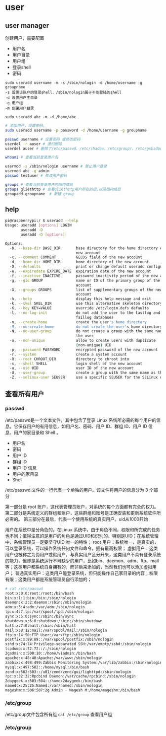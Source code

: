 # user


## user manager

创建用户，需要配置 
* 用户名
* 用户目录
* 用户组
* 登录shell
* 密码

```
sudo useradd username -m -s /sbin/nologin -d /home/username -g groupname
-s 设置该账户的登录shell，/sbin/nologin属于不能登陆的shell
-d 设置用户主目录
-g 用户组
-m 创建用户目录

sudo useradd abc -m -d /home/abc  
```


``` bash
# 添加用户，设置密码，
sudo useradd username -p password -d /home/username -g groupname

passwd username # 设置密码 或修改密码
userdel -r auser # 递归删除
userdel auser # 删除了/etc/passwd、/etc/shadow、/etc/group/、/etc/gshadow四个文件里的该账户和组的信息

whoami # 查看当前登录用户名

usermod -s /sbin/nologin username # 禁止用户登录
usermod abc -g admin
passwd testuser # 修改用户密码

```



``` bash
groups # 查看当前登录用户的组内成员
groups gliethttp # 查看gliethttp用户所在的组,以及组内成员
groupadd groupname  # 新建 group
```



## help
``` bash
pi@raspberrypi:/ $ useradd --help
Usage: useradd [options] LOGIN
       useradd -D
       useradd -D [options]

Options:
  -b, --base-dir BASE_DIR       base directory for the home directory of the
                                new account
  -c, --comment COMMENT         GECOS field of the new account
  -d, --home-dir HOME_DIR       home directory of the new account
  -D, --defaults                print or change default useradd configuration
  -e, --expiredate EXPIRE_DATE  expiration date of the new account
  -f, --inactive INACTIVE       password inactivity period of the new account
  -g, --gid GROUP               name or ID of the primary group of the new
                                account
  -G, --groups GROUPS           list of supplementary groups of the new
                                account
  -h, --help                    display this help message and exit
  -k, --skel SKEL_DIR           use this alternative skeleton directory
  -K, --key KEY=VALUE           override /etc/login.defs defaults
  -l, --no-log-init             do not add the user to the lastlog and
                                faillog databases
  -m, --create-home             create the user's home directory
  -M, --no-create-home          do not create the user's home directory
  -N, --no-user-group           do not create a group with the same name as
                                the user
  -o, --non-unique              allow to create users with duplicate
                                (non-unique) UID
  -p, --password PASSWORD       encrypted password of the new account
  -r, --system                  create a system account
  -R, --root CHROOT_DIR         directory to chroot into
  -s, --shell SHELL             login shell of the new account
  -u, --uid UID                 user ID of the new account
  -U, --user-group              create a group with the same name as the user
  -Z, --selinux-user SEUSER     use a specific SEUSER for the SELinux user mapping

```


## 查看所有用户

### passwd
/etc/passwd是一个文本文件，其中包含了登录 Linux 系统所必需的每个用户的信息。它保存用户的有用信息，如用户名、密码、用户 ID、群组 ID、用户 ID 信息、用户的家目录和 Shell 。

* 用户名
* 密码
* 用户 ID
* 群组 ID
* 用户 ID 信息
* 用户的家目录
*  Shell 

/etc/passwd 文件的一行代表一个单独的用户。该文件将用户的信息分为 3 个部分

第一部分是 root 账户，这代表管理员账户，对系统的每个方面都有完全的权力。
第二部分是系统定义的群组和账户，这些群组和账号是正确安装和更新系统软件所必需的。
第三部分在最后，代表一个使用系统的真实用户。uid从1000开始

用户在系统中是分角色的，在Linux 系统中，由于角色不同，权限和所完成的任务也不同；值得注意的是用户的角色是通过UID和识别的，特别是UID；在系统管理中，系统管理员一定要坚守UID 唯一的特性；
root 用户：系统唯一，是真实的，可以登录系统，可以操作系统任何文件和命令，拥有最高权限；
虚拟用户：这类用户也被称之为伪用户或假用户，与真实用户区分开来，这类用户不具有登录系统的能力，但却是系统运行不可缺少的用户，比如bin、daemon、adm、ftp、mail等；这类用户都系统自身拥有的，而非后来添加的，当然我们也可以添加虚拟用户；
普通真实用户：这类用户能登录系统，但只能操作自己家目录的内容；权限有限；这类用户都是系统管理员自行添加的；

``` bash
# cat /etc/passwd
root:x:0:0:root:/root:/bin/bash
bin:x:1:1:bin:/bin:/sbin/nologin
daemon:x:2:2:daemon:/sbin:/sbin/nologin
adm:x:3:4:adm:/var/adm:/sbin/nologin
lp:x:4:7:lp:/var/spool/lpd:/sbin/nologin
sync:x:5:0:sync:/sbin:/bin/sync
shutdown:x:6:0:shutdown:/sbin:/sbin/shutdown
halt:x:7:0:halt:/sbin:/sbin/halt
mail:x:8:12:mail:/var/spool/mail:/sbin/nologin
ftp:x:14:50:FTP User:/var/ftp:/sbin/nologin
postfix:x:89:89::/var/spool/postfix:/sbin/nologin
sshd:x:74:74:Privilege-separated SSH:/var/empty/sshd:/sbin/nologin
tcpdump:x:72:72::/:/sbin/nologin
2gadmin:x:500:10::/home/viadmin:/bin/bash
apache:x:48:48:Apache:/var/www:/sbin/nologin
zabbix:x:498:499:Zabbix Monitoring System:/var/lib/zabbix:/sbin/nologin
mysql:x:497:502::/home/mysql:/bin/bash
zend:x:502:503::/u01/zend/zend/gui/lighttpd:/sbin/nologin
rpc:x:32:32:Rpcbind Daemon:/var/cache/rpcbind:/sbin/nologin
2daygeek:x:503:504::/home/2daygeek:/bin/bash
named:x:25:25:Named:/var/named:/sbin/nologin
mageshm:x:506:507:2g Admin - Magesh M:/home/mageshm:/bin/bash
```

### /etc/group
/etc/group文件包含所有组
`cat /etc/group` 查看用户组

### /etc/group